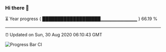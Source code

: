 ### Hi there 👋

⏳ Year progress { ███████████████████▁▁▁▁▁▁▁▁▁▁▁ } 66.19 %

---

⏰ Updated on Sun, 30 Aug 2020 06:10:43 GMT

![Progress Bar CI](https://github.com/liununu/liununu/workflows/Progress%20Bar%20CI/badge.svg)

